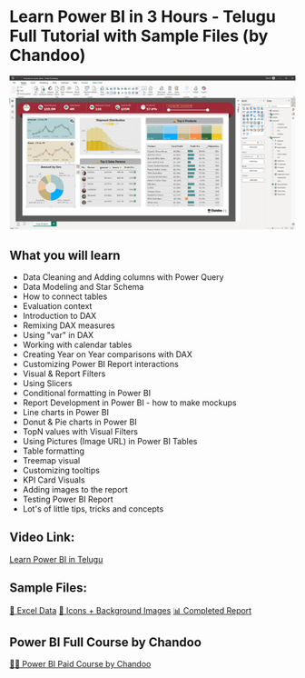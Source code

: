 # Learn Power BI in 3 Hours - Telugu Full Tutorial with Sample Files (by Chandoo)

![Completed Power BI Report](https://github.com/chandoo-org/Power-BI/blob/bef4b33651c742702adba7ac46612fce25589575/Telugu%20Full%20Course/img/report-screenshot.png)

## What you will learn
- Data Cleaning and Adding columns with Power Query
- Data Modeling and Star Schema
- How to connect tables
- Evaluation context
- Introduction to DAX
- Remixing DAX measures
- Using "var" in DAX
- Working with calendar tables
- Creating Year on Year comparisons with DAX
- Customizing Power BI Report interactions
- Visual & Report Filters
- Using Slicers
- Conditional formatting in Power BI
- Report Development in Power BI - how to make mockups
- Line charts in Power BI
- Donut & Pie charts in Power BI
- TopN values with Visual Filters
- Using Pictures (Image URL) in Power BI Tables
- Table formatting
- Treemap visual
- Customizing tooltips
- KPI Card Visuals
- Adding images to the report
- Testing Power BI Report
- Lot's of little tips, tricks and concepts

## Video Link:
[Learn Power BI in Telugu](https://youtu.be/9sEJclxSxFQ)

## Sample Files:

[📃 Excel Data](https://github.com/chandoo-org/Power-BI/blob/main/Telugu%20Full%20Course/sample-chocolate-shipments-data-all-Apr-2025.xlsx)
[📂 Icons + Background Images](https://github.com/chandoo-org/Power-BI/tree/main/Telugu%20Full%20Course/img)
[📊 Completed Report](https://github.com/chandoo-org/Power-BI/blob/main/Telugu%20Full%20Course/powerbi-demo-1.pbix)

## Power BI Full Course by Chandoo

[🧑‍💻 Power BI Paid Course by Chandoo](https://chandoo.org/wp/power-bi-course/)
